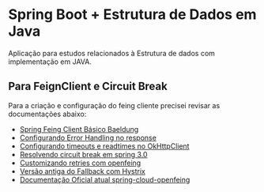 
# Spring Boot + Estrutura de Dados em Java

Aplicação para estudos relacionados à Estrutura de dados com implementação em JAVA.

## Para FeignClient e Circuit Break

<p>Para a criação e configuração do feing cliente precisei revisar as documentações abaixo:</p>

- [Spring Feing Client Básico Baeldung](https://www.baeldung.com/spring-cloud-openfeign)
- [Configurando Error Handling no response](https://www.baeldung.com/java-feign-client-exception-handling)
- [Configurando timeouts e readtimes no OkHttpClient](https://www.baeldung.com/okhttp-timeouts)
- [Resolvendo circuit break em spring 3.0](https://stackoverflow.com/questions/69524571/spring-cloud-openfeign-3-0-1-fallback-not-being-triggered)
- [Customizando retries com openfeing](https://www.springcloud.io/post/2022-01/spring-cloud-openfeign-timeout-and-retry/#gsc.tab=0)
- [Versão antiga do Fallback com Hystrix](https://cloud.spring.io/spring-cloud-openfeign/reference/html/#spring-cloud-feign-hystrix)
- [Documentação Oficial atual spring-cloud-openfeing](https://docs.spring.io/spring-cloud-openfeign/docs/current/reference/html/#spring-clou-feign-circuitbreaker-configurationproperties)